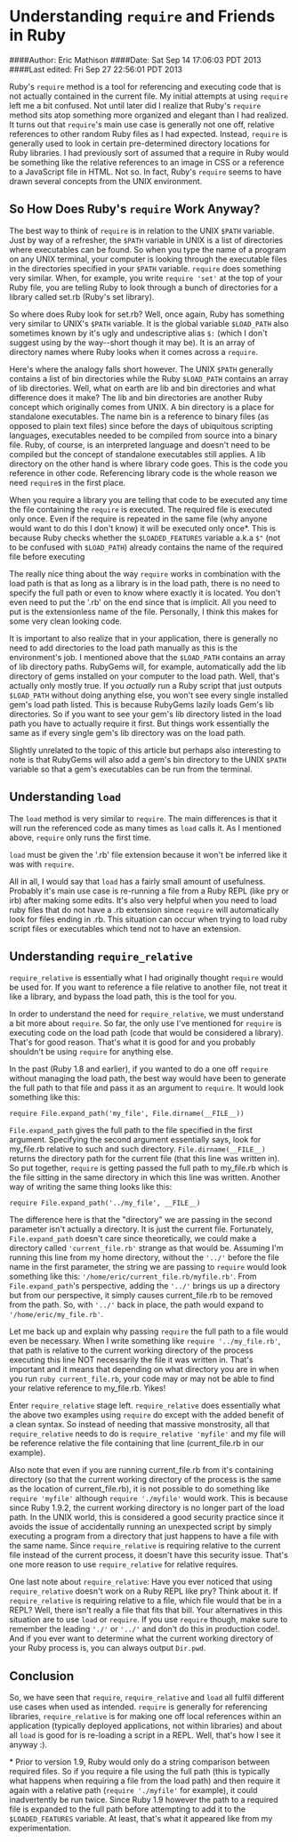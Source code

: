 Understanding `require` and Friends in Ruby
===========================================
####Author: Eric Mathison
####Date: Sat Sep 14 17:06:03 PDT 2013
####Last edited: Fri Sep 27 22:56:01 PDT 2013

Ruby's `require` method is a tool for referencing and executing code that is
not actually contained in the current file. My initial attempts at using
`require` left me a bit confused. Not until later did I realize that Ruby's
`require` method sits atop something more organized and elegant than I had
realized. It turns out that `require`'s main use case is generally not one off,
relative references to other random Ruby files as I had expected. Instead,
`require` is generally used to look in certain pre-determined directory
locations for Ruby libraries. I had previously sort of assumed that a require
in Ruby would be something like the relative references to an image in CSS or a
reference to a JavaScript file in HTML. Not so. In fact, Ruby's `require` seems
to have drawn several concepts from the UNIX environment.

So How Does Ruby's `require` Work Anyway?
---------------------------------------
The best way to think of `require` is in relation to the UNIX `$PATH` variable.
Just by way of a refresher, the `$PATH` variable in UNIX is a list of
directories where executables can be found. So when you type the name of a
program on any UNIX terminal, your computer is looking through the executable
files in the directories specified in your `$PATH` variable. `require` does
something very similar. When, for example, you write `require 'set'` at the top
of your Ruby file, you are telling Ruby to look through a bunch of directories
for a library called set.rb (Ruby's set library).

So where does Ruby look for set.rb? Well, once again, Ruby has something very
similar to UNIX's `$PATH` variable. It is the global variable `$LOAD_PATH` also
sometimes known by it's ugly and undescriptive alias `$:` (which I don't suggest
using by the way--short though it may be). It is an array of directory names
where Ruby looks when it comes across a `require`.

Here's where the analogy falls short however. The UNIX `$PATH` generally
contains a list of bin directories while the Ruby `$LOAD_PATH` contains an array
of lib directories. Well, what on earth are lib and bin directories and what
difference does it make? The lib and bin directories are another Ruby concept
which originally comes from UNIX. A bin directory is a place for standalone
executables. The name bin is a reference to binary files (as opposed to plain
text files) since before the days of ubiquitous scripting languages, executables
needed to be compiled from source into a binary file. Ruby, of course, is an
interpreted language and doesn't need to be compiled but the concept of
standalone executables still applies. A lib directory on the other hand is where
library code goes. This is the code you reference in other code. Referencing
library code is the whole reason we need `require`s in the first place.

When you require a library you are telling that code to be executed any time the
file containing the `require` is executed. The required file is executed only
once. Even if the require is repeated in the same file (why anyone would want to
do this I don't know) it will be executed only once\*. This is because Ruby
checks whether the `$LOADED_FEATURES` variable a.k.a `$"` (not to be confused
with `$LOAD_PATH`) already contains the name of the required file before
executing

The really nice thing about the way `require` works in combination with the load
path is that as long as a library is in the load path, there is no need to
specify the full path or even to know where exactly it is located. You don't
even need to put the '.rb' on the end since that is implicit. All you need to
put is the extensionless name of the file. Personally, I think this makes for
some very clean looking code.

It is important to also realize that in your application, there is generally no
need to add directories to the load path manually as this is the environment's
job. I mentioned above that the `$LOAD_PATH` contains an array of lib directory
paths. RubyGems will, for example, automatically add the lib directory of gems
installed on your computer to the load path. Well, that's actually only mostly
true. If you *actually* run a Ruby script that just outputs `$LOAD_PATH` without
doing anything else, you won't see every single installed gem's load path
listed. This is because RubyGems lazily loads Gem's lib directories. So if you
want to see your gem's lib directory listed in the load path you have to
actually require it first. But things work essentially the same as if every
single gem's lib directory was on the load path.

Slightly unrelated to the topic of this article but perhaps also interesting to
note is that RubyGems will also add a gem's bin directory to the UNIX `$PATH`
variable so that a gem's executables can be run from the terminal.

Understanding `load`
--------------------
The `load` method is very similar to `require`. The main differences is that it
will run the referenced code as many times as `load` calls it. As I mentioned
above, `require` only runs the first time.

`load` must be given the '.rb' file extension because it won't be inferred like
it was with `require`.

All in all, I would say that `load` has a fairly small amount of usefulness.
Probably it's main use case is re-running a file from a Ruby REPL (like pry or
irb) after making some edits.  It's also very helpful when you need to load ruby files that do not have a .rb extension since `require` will automatically look for files ending in .rb.  This situation can occur when trying to load ruby script files or executables which tend not to have an extension.

Understanding `require_relative`
--------------------------------
`require_relative` is essentially what I had originally thought `require` would
be used for. If you want to reference a file relative to another file, not
treat it like a library, and bypass the load path, this is the tool for you.

In order to understand the need for `require_relative`, we must understand a bit
more about `require`. So far, the only use I've mentioned for `require` is
executing code on the load path (code that would be considered a library).
That's for good reason. That's what it is good for and you probably shouldn't be
using `require` for anything else.

In the past (Ruby 1.8 and earlier), if you wanted to do a one off `require`
without managing the load path, the best way would have been to generate the
full path to that file and pass it as an argument to `require`. It would look
something like this:

    require File.expand_path('my_file', File.dirname(__FILE__))

`File.expand_path` gives the full path to the file specified in the first
argument. Specifying the second argument essentially says, look for my\_file.rb
relative to such and such directory. `File.dirname(__FILE__)` returns the
directory path for the current file (that this line was written in). So put
together, `require` is getting passed the full path to my\_file.rb which is the
file sitting in the same directory in which this line was written. Another way
of writing the same thing looks like this:

    require File.expand_path('../my_file', __FILE__)

The difference here is that the "directory" we are passing in the second
parameter isn't actually a directory. It is just the current file. Fortunately,
`File.expand_path` doesn't care since theoretically, we could make a directory
called `'current_file.rb'` strange as that would be. Assuming I'm running this
line from my home directory, without the `'../'` before the file name in the
first parameter, the string we are passing to `require` would look something
like this: `'/home/eric/current_file.rb/myfile.rb'`. From `File.expand_path`'s
perspective, adding the `'../'` brings us up a directory but from our
perspective, it simply causes current\_file.rb to be removed from the path. So,
with `'../'` back in place, the path would expand to `'/home/eric/my_file.rb'`.

Let me back up and explain why passing `require` the full path to a file would
even be necessary. When I write something like `require '../my_file.rb'`, that
path is relative to the current working directory of the process executing this
line NOT necessarily the file it was written in. That's important and it means
that depending on what directory you are in when you run `ruby current_file.rb`,
your code may or may not be able to find your relative reference to my\_file.rb.
Yikes!

Enter `require_relative` stage left. `require_relative` does essentially what
the above two examples using `require` do except with the added benefit of a
clean syntax. So instead of needing that massive monstrosity, all that
`require_relative` needs to do is `require_relative 'myfile'` and my file will
be reference relative the file containing that line (current\_file.rb in our
example).

Also note that even if you are running current\_file.rb from it's containing
directory (so that the current working directory of the process is the same as
the location of current\_file.rb), it is not possible to do something like
`require 'myfile'` although `require './myfile'` would work. This is because
since Ruby 1.9.2, the current working directory is no longer part of the load
path. In the UNIX world, this is considered a good security practice since it
avoids the issue of accidentally running an unexpected script by simply
executing a program from a directory that just happens to have a file with the
same name. Since `require_relative` is requiring relative to the current file
instead of the current process, it doesn't have this security issue. That's one
more reason to use `require_relative` for relative requires.

One last note about `require_relative`: Have you ever noticed that using
`require_relative` doesn't work on a Ruby REPL like pry? Think about it. If
`require_relative` is requiring relative to a file, which file would that be in
a REPL? Well, there isn't really a file that fits that bill. Your alternatives
in this situation are to use `load` or `require`. If you use `require` though,
make sure to remember the leading `'./'` or `'../'` and don't do this in
production code!. And if you ever want to determine what the current working
directory of your Ruby process is, you can always output `Dir.pwd`.

Conclusion
----------
So, we have seen that `require`, `require_relative` and `load` all fulfil
different use cases when used as intended. `require` is generally for
referencing libraries, `require_relative` is for making one off local references
within an application (typically deployed applications, not within libraries)
and about all `load` is good for is re-loading a script in a REPL. Well, that's
how I see it anyway :).


\* Prior to version 1.9, Ruby would only do a string comparison between required
files. So if you require a file using the full path (this is typically what
happens when requiring a file from the load path) and then require it again with
a relative path (`require './myfile'` for example), it could inadvertently be
run twice. Since Ruby 1.9 however the path to a required file is expanded to the
full path before attempting to add it to the `$LOADED_FEATURES` variable. At
least, that's what it appeared like from my experimentation.
